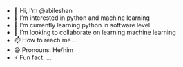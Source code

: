 - 👋 Hi, I’m @abileshan
- 👀 I’m interested in python and machine learning
- 🌱 I’m currently learning python in software level
- 💞️ I’m looking to collaborate on learning machine learning 
- 📫 How to reach me ...
- 😄 Pronouns: He/him
- ⚡ Fun fact: ...

<!---
abileshan/abileshan is a ✨ special ✨ repository because its `README.md` (this file) appears on your GitHub profile.
You can click the Preview link to take a look at your changes.
--->
